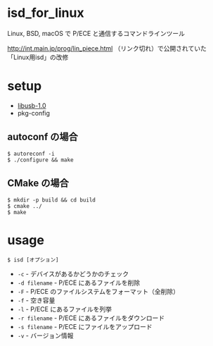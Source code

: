 # isd_for_linux

Linux, BSD, macOS で P/ECE と通信するコマンドラインツール

http://int.main.jp/prog/lin_piece.html （リンク切れ）で公開されていた 「Linux用isd」の改修

# setup

- [libusb-1.0](http://libusb.info)
- pkg-config

## autoconf の場合

```
$ autoreconf -i
$ ./configure && make
```

## CMake の場合

```
$ mkdir -p build && cd build
$ cmake ../
$ make
```

# usage

```
$ isd [オプション]
```

- `-c` - デバイスがあるかどうかのチェック
- `-d filename` - P/ECE にあるファイルを削除
- `-F` - P/ECE のファイルシステムをフォーマット（全削除）
- `-f` - 空き容量
- `-l` - P/ECE にあるファイルを列挙
- `-r filename` - P/ECE にあるファイルをダウンロード
- `-s filename` - P/ECE にファイルをアップロード
- `-v` - バージョン情報
